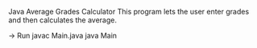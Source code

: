 Java Average Grades Calculator
This program lets the user enter grades and then calculates the average.

-> Run javac Main.java java Main
